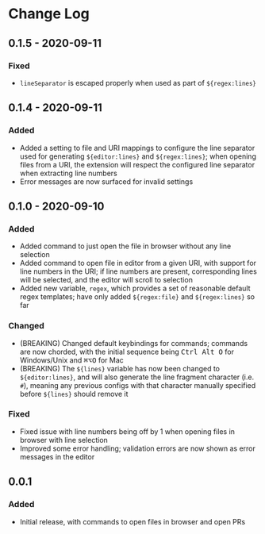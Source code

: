 # Change Log

## 0.1.5 - 2020-09-11

### Fixed

- `lineSeparator` is escaped properly when used as part of `${regex:lines}`

## 0.1.4 - 2020-09-11

### Added

- Added a setting to file and URI mappings to configure the line separator used for generating `${editor:lines}` and `${regex:lines}`; when opening files from a URI, the extension will respect the configured line separator when extracting line numbers
- Error messages are now surfaced for invalid settings

## 0.1.0 - 2020-09-10

### Added

- Added command to just open the file in browser without any line selection
- Added command to open file in editor from a given URI, with support for line numbers in the URI; if line numbers are present, corresponding lines will be selected, and the editor will scroll to selection
- Added new variable, `regex`, which provides a set of reasonable default regex templates; have only added `${regex:file}` and `${regex:lines}` so far

### Changed

- (BREAKING) Changed default keybindings for commands; commands are now chorded, with the initial sequence being <kbd>Ctrl Alt O</kbd> for Windows/Unix and <kbd>⌘⌥O</kbd> for Mac
- (BREAKING) The `${lines}` variable has now been changed to `${editor:lines}`, and will also generate the line fragment character (i.e. `#`), meaning any previous configs with that character manually specified before `${lines}` should remove it

### Fixed

- Fixed issue with line numbers being off by 1 when opening files in browser with line selection
- Improved some error handling; validation errors are now shown as error messages in the editor

## 0.0.1

### Added

- Initial release, with commands to open files in browser and open PRs
